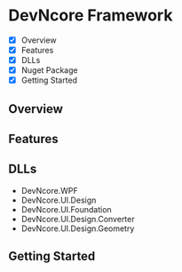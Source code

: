 # DevNcore Framework

- [x] Overview
- [x] Features
- [x] DLLs 
- [x] Nuget Package
- [x] Getting Started

## Overview

## Features

## DLLs
- DevNcore.WPF
- DevNcore.UI.Design
- DevNcore.UI.Foundation
- DevNcore.UI.Design.Converter
- DevNcore.UI.Design.Geometry

## Getting Started

